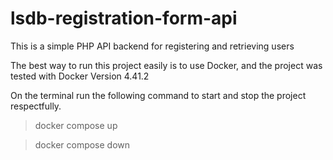 # lsdb-registration-form-api
This is a simple PHP API backend for registering and retrieving users

The best way to run this project easily is to use Docker, and the project was tested with Docker Version 4.41.2

On the terminal run the following command to start and stop the project respectfully.

> docker compose up

> docker compose down

